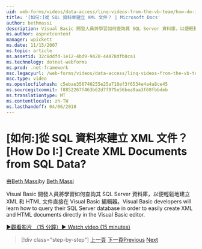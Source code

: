 ```yaml
---
uid: web-forms/videos/data-access/linq-videos-from-the-vb-team/how-do-i-create-xml-documents-from-sql-data
title: '[如何:]從 SQL 資料來建立 XML 文件？ | Microsoft Docs'
author: bethmassi
description: Visual Basic 開發人員將學習如何查詢其 SQL Server 資料庫，以便輕鬆地直接在 Visual Basic 編輯器 中建立 XML 和 HTML 文件...
ms.author: aspnetcontent
manager: wpickett
ms.date: 11/15/2007
ms.topic: article
ms.assetid: 32c8ddfd-1e12-4bd9-9420-44478dfb0ca1
ms.technology: dotnet-webforms
ms.prod: .net-framework
msc.legacyurl: /web-forms/videos/data-access/linq-videos-from-the-vb-team/how-do-i-create-xml-documents-from-sql-data
msc.type: video
ms.openlocfilehash: c5ebae356740255e25a710ef3f6534e4a4a8ce45
ms.sourcegitcommit: f8852267f463b62d7f975e56bea9aa3f68fbbdeb
ms.translationtype: MT
ms.contentlocale: zh-TW
ms.lasthandoff: 04/06/2018
---
```

<a name="how-do-i-create-xml-documents-from-sql-data"></a><span data-ttu-id="17dfc-104">[如何:]從 SQL 資料來建立 XML 文件？</span><span class="sxs-lookup"><span data-stu-id="17dfc-104">[How Do I:] Create XML Documents from SQL Data?</span></span>
====================
<span data-ttu-id="17dfc-105">由[Beth Massi](https://github.com/bethmassi)</span><span class="sxs-lookup"><span data-stu-id="17dfc-105">by [Beth Massi](https://github.com/bethmassi)</span></span>

<span data-ttu-id="17dfc-106">Visual Basic 開發人員將學習如何查詢其 SQL Server 資料庫，以便輕鬆地建立 XML 和 HTML 文件直接在 Visual Basic 編輯器。</span><span class="sxs-lookup"><span data-stu-id="17dfc-106">Visual Basic developers will learn how to query their SQL Server database in order to easily create XML and HTML documents directly in the Visual Basic editor.</span></span>

[<span data-ttu-id="17dfc-107">&#9654;觀看影片 （15 分鐘）</span><span class="sxs-lookup"><span data-stu-id="17dfc-107">&#9654; Watch video (15 minutes)</span></span>](https://channel9.msdn.com/Blogs/ASP-NET-Site-Videos/how-do-i-create-xml-documents-from-sql-data)

> [!div class="step-by-step"]
> <span data-ttu-id="17dfc-108">[上一頁](how-do-i-enable-xml-intellisense-and-use-xml-namespaces.md)
> [下一頁](how-do-i-create-excel-spreadsheets-using-linq-to-xml.md)</span><span class="sxs-lookup"><span data-stu-id="17dfc-108">[Previous](how-do-i-enable-xml-intellisense-and-use-xml-namespaces.md)
[Next](how-do-i-create-excel-spreadsheets-using-linq-to-xml.md)</span></span>
